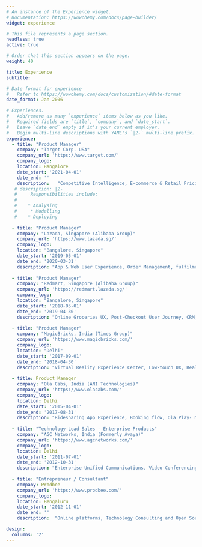 ```yaml
---
# An instance of the Experience widget.
# Documentation: https://wowchemy.com/docs/page-builder/
widget: experience

# This file represents a page section.
headless: true
active: true

# Order that this section appears on the page.
weight: 40

title: Experience
subtitle:

# Date format for experience
#   Refer to https://wowchemy.com/docs/customization/#date-format
date_format: Jan 2006

# Experiences.
#   Add/remove as many `experience` items below as you like.
#   Required fields are `title`, `company`, and `date_start`.
#   Leave `date_end` empty if it's your current employer.
#   Begin multi-line descriptions with YAML's `|2-` multi-line prefix.
experience:
  - title: "Product Manager"
    company: "Target Corp. USA"
    company_url: 'https://www.target.com/'
    company_logo:
    location: Bangalore
    date_start: '2021-04-01'
    date_end: ''
    description:   "Competitive Intelligence, E-commerce & Retail Pricing"
   # description: |2-
   #     Responsibilities include:
   #    
   #    * Analysing
   #     * Modelling
   #    * Deploying
        
  - title: "Product Manager"
    company: "Lazada, Singapore (Alibaba Group)"
    company_url: 'https://www.lazada.sg/'
    company_logo: 
    location: "Bangalore, Singapore"
    date_start: '2019-05-01'
    date_end: '2020-03-31'
    description: "App & Web User Experience, Order Management, fulfilment"
    
  - title: "Product Manager"
    company: "Redmart, Singapore (Alibaba Group)"
    company_url: 'https://redmart.lazada.sg/'
    company_logo:
    location: "Bangalore, Singapore"
    date_start: '2018-05-01'
    date_end: '2019-04-30'
    description: "Online Groceries UX, Post-Checkout User Journey, CRM, Customer Help Center"
    
  - title: "Product Manager"
    company: "MagicBricks, India (Times Group)"
    company_url: 'https://www.magicbricks.com/'
    company_logo: 
    location: "Delhi"
    date_start: '2017-09-01'
    date_end: '2018-04-30'
    description: "Virtual Reality Experience Center, Low-touch UX, Real-estate Web Search & Discovery"
    
  - title: Product Manager
    company: "Ola Cabs, India (ANI Technologies)"
    company_url: 'https://www.olacabs.com/'
    company_logo: 
    location: Delhi
    date_start: '2015-04-01'
    date_end: '2017-08-31'
    description: "Ridesharing App Experience, Booking flow, Ola Play- Multimedia/IOT Platform"
    
  - title: "Technology Lead Sales - Enterprise Products"
    company: "AGC Networks, India (Formerly Avaya)"
    company_url: 'https://www.agcnetworks.com/'
    company_logo: 
    location: Delhi
    date_start: '2011-07-01'
    date_end: '2012-10-31'
    description: "Enterprise Unified Communications, Video-Conferencing, Contact-Center, Telephony Platform" 
    
  - title: "Entrepreneur / Consultant"
    company: Prodbee
    company_url: 'https://www.prodbee.com/'
    company_logo: 
    location: Bengaluru
    date_start: '2012-11-01'
    date_end: ''
    description:  "Online platforms, Technology Consulting and Open Source"

design:
  columns: '2'
---
```

